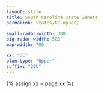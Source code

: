 ```yaml
---
layout: state
title: South Carolina State Senate
permalink: states/NC-upper/

small-radar-width: 300
big-radar-width: 500
map-width: 700

xx: "SC"
plan-type: "Upper"
suffix: "20U"
---
```


{% assign xx = page.xx %}